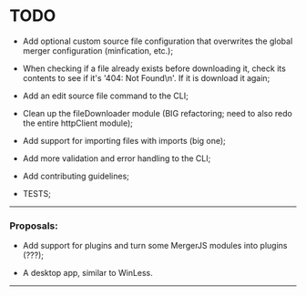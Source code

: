 # TODO

- Add optional custom source file configuration that overwrites the global merger configuration (minfication, etc.);

- When checking if a file already exists before downloading it, check its contents to see if it's '404: Not Found\n'. If it is download it again;

- Add an edit source file command to the CLI;

- Clean up the fileDownloader module (BIG refactoring; need to also redo the entire httpClient module);

- Add support for importing files with imports (big one);

- Add more validation and error handling to the CLI;

- Add contributing guidelines;

- TESTS;

--------------------------------------------------------------------------------------------------------------------------
### Proposals:

- Add support for plugins and turn some MergerJS modules into plugins (???);

- A desktop app, similar to WinLess.

--------------------------------------------------------------------------------------------------------------------------
